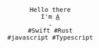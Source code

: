 <p align="center">
  <br>
  <br>
  <br>
  <samp>
    Hello there
    <br>I'm <a href="https://n-e-o-n-7.github.io/">A</a>
    <br>.
    <br>#Swift  #Rust
    <br>#javascript #Typescript
  </samp>
  <br>
  <br>
  <br>
  <br>
</p>
